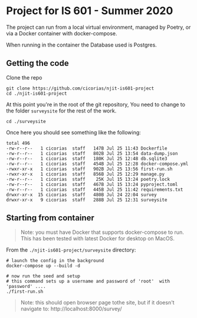 # Project for IS 601 - Summer 2020
The project can run from a local virtual environment, managed by Poetry, or via a Docker container with docker-compose.

When running in the container the Database used is Postgres.


## Getting the code
Clone the repo

```
git clone https://github.com/cicorias/njit-is601-project
cd ./njit-is601-project
```

At this point you're in the root of the git repository, You need to change to the folder `surveysite` for the rest of the work.


```
cd ./surveysite
```

Once here you should see something like the following:

```
total 496
-rw-r--r--   1 cicorias  staff   147B Jul 25 11:43 Dockerfile
-rw-r--r--   1 cicorias  staff   802B Jul 25 13:54 data-dump.json
-rw-r--r--   1 cicorias  staff   180K Jul 25 12:48 db.sqlite3
-rw-r--r--   1 cicorias  staff   454B Jul 25 12:28 docker-compose.yml
-rwxr-xr-x   1 cicorias  staff   902B Jul 25 13:56 first-run.sh
-rwxr-xr-x   1 cicorias  staff   856B Jul 25 12:29 manage.py
-rw-r--r--   1 cicorias  staff    25K Jul 15 13:24 poetry.lock
-rw-r--r--   1 cicorias  staff   467B Jul 15 13:24 pyproject.toml
-rw-r--r--   1 cicorias  staff   445B Jul 25 11:42 requirements.txt
drwxr-xr-x  15 cicorias  staff   480B Jul 24 22:04 survey
drwxr-xr-x   9 cicorias  staff   288B Jul 25 12:31 surveysite

```


## Starting from container
>Note: you must have Docker that supports docker-compose to run. This has been tested with latest Docker for desktop on MacOS.

From the `./njit-is601-project/surveysite` directory:

```
# launch the config in the background
docker-compose up --build -d

# now run the seed and setup
# this command sets up a username and password of 'root'  with 'password' ....
./first-run.sh

```

> Note: this should open browser page tothe site, but if it doesn't navigate to: 
http://localhost:8000/survey/
